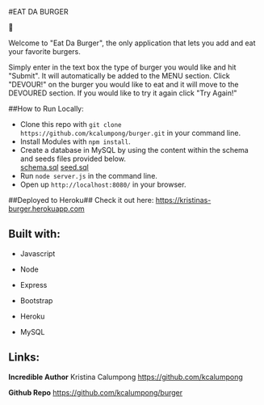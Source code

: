 #EAT DA BURGER 

:hamburger:

Welcome to "Eat Da Burger", the only application that lets you add and eat your favorite burgers. 

Simply enter in the text box the type of burger you would like and hit "Submit". It will automatically be added to the MENU section. Click "DEVOUR!" on the burger you would like to eat and it will move to the DEVOURED section. If you would like to try it again click "Try Again!"

##How to Run Locally:

* Clone this repo with `git clone https://github.com/kcalumpong/burger.git` in your command line.
* Install Modules with `npm install`.
* Create a database in MySQL by using the content within the schema and seeds files provided below.  
[schema.sql](https://github.com/kcalumpong/burger/blob/master/db/schema.sql)
[seed.sql](https://github.com/kcalumpong/burger/blob/master/db/seed.sql)
* Run `node server.js` in the command line.
* Open up `http://localhost:8080/` in your browser.

##Deployed to Heroku## 
Check it out here:
https://kristinas-burger.herokuapp.com


## Built with:

* Javascript

* Node

* Express

* Bootstrap

* Heroku 

* MySQL

## Links:

**Incredible Author** Kristina Calumpong https://github.com/kcalumpong

**Github Repo** https://github.com/kcalumpong/burger




